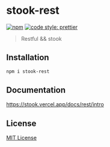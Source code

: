 # stook-rest

[![npm](https://img.shields.io/npm/v/stook-rest.svg)](https://www.npmjs.com/package/stook-rest) [![code style: prettier](https://img.shields.io/badge/code_style-prettier-ff69b4.svg)](https://github.com/prettier/prettier)

> Restful && stook

## Installation

```bash
npm i stook-rest
```

## Documentation

https://stook.vercel.app/docs/rest/intro

## License

[MIT License](https://github.com/forsigner/stook/blob/master/LICENSE)
